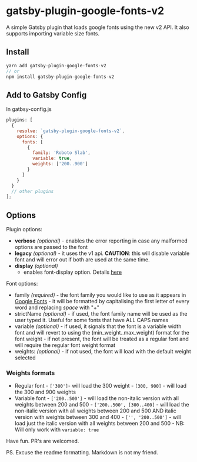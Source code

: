 # gatsby-plugin-google-fonts-v2

A simple Gatsby plugin that loads google fonts using the new v2 API. It also supports importing variable size fonts.

## Install

```javascript
yarn add gatsby-plugin-google-fonts-v2
// or
npm install gatsby-plugin-google-fonts-v2
```

## Add to Gatsby Config

In gatbsy-config.js

```javascript
plugins: [
  {
    resolve: `gatsby-plugin-google-fonts-v2`,
    options: {
      fonts: [
        {
          family: 'Roboto Slab',
          variable: true,
          weights: ['200..900']
        }
      ]
    }
  }
  // other plugins
];
```

## Options

Plugin options:

- **verbose** _(optional)_ - enables the error reporting in case any malformed options are passed to the font
- **legacy** _(optional)_ - it uses the v1 api. **CAUTION**: this will disable variable font and will error out if both are used at the same time.
- **display** _(optional)_
  - enables font-display option. Details [here](https://font-display.glitch.me/)

Font options:

- family _(required)_ - the font family you would like to use as it appears in [Google Fonts](https://fonts.google.com/) - it will be formatted by capitalising the first letter of every word and replacing _space_ with "+"
- strictName _(optional)_ - if used, the font family name will be used as the user typed it. Useful for some fonts that have ALL CAPS names
- variable _(optional)_ - if used, it signals that the font is a variable width font and will revert to using the (min_weight..max_weight) format for the font weight - if not present, the font will be treated as a regular font and will require the regular font weight format
- weights: _(optional)_ - if not used, the font will load with the default weight selected

### Weights formats

- Regular font - `['300']`- will load the 300 weight - `[300, 900]` - will load the 300 and 900 weights
- Variable font - `['200..500']` - will load the non-italic version with all weights between 200 and 500 - `['200..500', [300..400]` - will load the non-italic version with all weights between 200 and 500 AND italic version with weights between 300 and 400 - `['', '200..500']` - will load just the italic version with all weights between 200 and 500 - NB: Will only work with `variable: true`

Have fun.
PR's are welcomed.

PS. Excuse the readme formatting. Markdown is not my friend.
